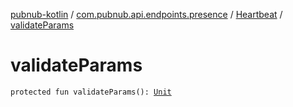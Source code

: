 [pubnub-kotlin](../../index.md) / [com.pubnub.api.endpoints.presence](../index.md) / [Heartbeat](index.md) / [validateParams](./validate-params.md)

# validateParams

`protected fun validateParams(): `[`Unit`](https://kotlinlang.org/api/latest/jvm/stdlib/kotlin/-unit/index.html)